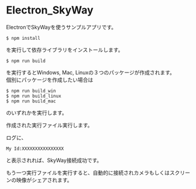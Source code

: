# Electron_SkyWay
ElectronでSkyWayを使うサンプルアプリです。

```
$ npm install
```
を実行して依存ライブラリをインストールします。
```
$ npm run build
```
を実行するとWindows, Mac, Linuxの３つのパッケージが作成されます。  
個別にパッケージを作成したい場合は
```
$ npm run build_win
$ npm run build_linux
$ npm run build_mac
```
のいずれかを実行します。

作成された実行ファイル実行します。

ログに、
```
My Id:XXXXXXXXXXXXXXXX
```
と表示されれば、SkyWay接続成功です。

もう一つ実行ファイルを実行すると、自動的に接続されカメラもしくはスクリーンの映像がシェアされます。